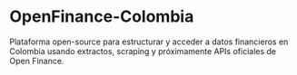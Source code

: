 # OpenFinance-Colombia
Plataforma open-source para estructurar y acceder a datos financieros en Colombia usando extractos, scraping y próximamente APIs oficiales de Open Finance.
